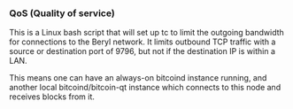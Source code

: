 ### QoS (Quality of service) ###

This is a Linux bash script that will set up tc to limit the outgoing bandwidth for connections to the Beryl network. It limits outbound TCP traffic with a source or destination port of 9796, but not if the destination IP is within a LAN.

This means one can have an always-on bitcoind instance running, and another local bitcoind/bitcoin-qt instance which connects to this node and receives blocks from it.
